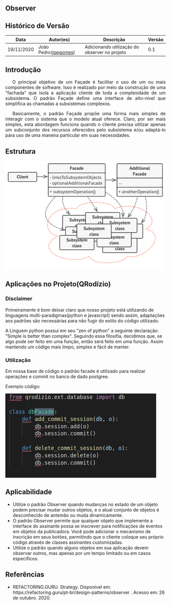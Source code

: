 ## Observer

## Histórico de Versão

<table>
  <thead>
    <tr>
      <th>Data</th>
      <th>Autor(es)</th>
      <th>Descrição</th>
      <th>Versão</th>
    </tr>
  </thead>
  <tbody>
    <tr>
      <td>19/11/2020</td>
      <td>
       João Pedro(<a target="blank" href="https://github.com/jppgomes">jppgomes</a>)
      </td>
      <td>Adicionando utilização do observer no projeto</td>
      <td>0.1</td>
    </tr>
  </tbody>
</table>

## Introdução

<p align="justify">&emsp;
O principal objetivo de um Façade é facilitar o uso de um ou mais componentes de software. Isso é realizado por meio da construção de uma “fachada” que isola a aplicação cliente de toda a complexidade de um subsistema. O padrão Façade define uma interface de alto-nível que simplifica as chamadas a subsistemas complexos.
</p>
<p align="justify">&emsp;
Basicamente, o padrão Façade propõe uma forma mais simples de interagir com o sistema que o modelo atual oferece. Claro, por ser mais simples, esta abordagem funciona quando o cliente precisa utilizar apenas um subconjunto dos recursos oferecidos pelo subsistema e/ou adaptá-lo para uso de uma maneira particular em suas necessidades.
</p>

## Estrutura

![Estrutura observer](../../images/design_patterns/facade.png)

## Aplicações no Projeto(QRodízio)

### Disclaimer

Primeiramente é bom deixar claro que nosso projeto está utilizando de linguagens multi-paradigmas(python e javascript) sendo assim, adaptações aos padrões são necessárias para não fugir do estilo do código utilizado.

A Linguem python possui em seu "zen of python" a seguinte declaração: "Simple is better than complex". Seguindo essa filosifia, decidimos que, se algo pode ser feito em uma função, então será feito em uma função. Assim mantendo um código mais limpo, simples e fácil de manter.

### Utilização

Em nossa base de código o padrão facade é utilizado para realizar operações e commit no banco de dado
postgree.

Exemplo código:

![facade](../../images/design_patterns/facadeEx.jpg)


## Aplicabilidade

- Utilize o padrão Observer quando mudanças no estado de um objeto podem precisar mudar outros objetos, e o atual conjunto de objetos é desconhecido de antemão ou muda dinamicamente.
- O padrão Observer permite que qualquer objeto que implemente a interface do assinante possa se inscrever para notificações de eventos em objetos da publicadora. Você pode adicionar o mecanismo de inscrição em seus botões, permitindo que o cliente coloque seu próprio código através de classes assinantes customizadas.
- Utilize o padrão quando alguns objetos em sua aplicação devem observar outros, mas apenas por um tempo limitado ou em casos específicos.

## Referências

<ul>
<li>
REFACTORING.GURU. Strategy. Disponível em: https://refactoring.guru/pt-br/design-patterns/observer . Acesso em: 26 de outubro. 2020.
</li>
</ul>
